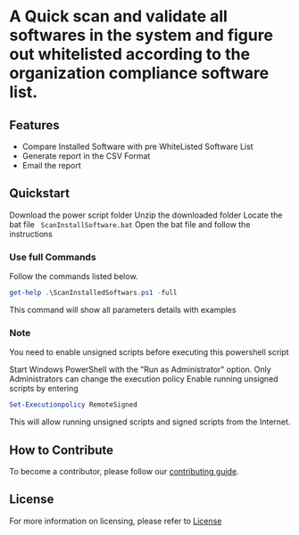 # A Quick scan and validate all softwares in the system and figure out whitelisted according to the organization  compliance software list.

## Features

- Compare Installed Software with pre WhiteListed Software List
- Generate report in the CSV Format
- Email the report 

## Quickstart

Download the power script folder 
Unzip the downloaded folder
Locate the bat file ` ScanInstallSoftware.bat`
Open the bat file and follow the instructions

### Use full Commands 
Follow the commands listed below.

```powershell
get-help .\ScanInstalledSoftwars.ps1 -full
```

This command will show all parameters details with examples 

### Note 
You need to enable unsigned scripts before executing this powershell script 

Start Windows PowerShell with the "Run as Administrator" option. Only Administrators  can change the execution policy
Enable running unsigned scripts by entering

```powershell
Set-Executionpolicy RemoteSigned

```

This will allow running unsigned scripts and signed scripts from the Internet.

## How to Contribute

To become a contributor, please follow our [contributing guide](Contributing.md).

## License

For more information on licensing, please refer to [License](LICENSE)
